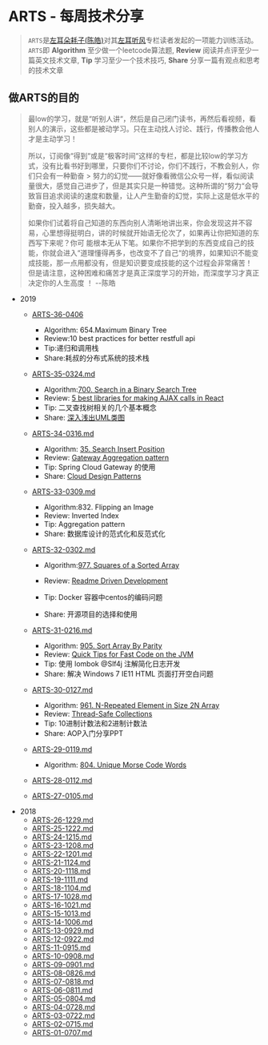 # ARTS - 每周技术分享

> `ARTS`是[左耳朵耗子(陈皓)](https://github.com/haoel)对其[左耳听风](https://time.geekbang.org/column/intro/48)专栏读者发起的一项能力训练活动。
> `ARTS`即 **Algorithm** 至少做一个leetcode算法题, **Review** 阅读并点评至少一篇英文技术文章, **Tip** 学习至少一个技术技巧, **Share** 分享一篇有观点和思考的技术文章

## 做ARTS的目的

> 最low的学习，就是“听别人讲“，然后是自己闭门读书，再然后看视频，看别人的演示，这些都是被动学习。只在主动找人讨论、践行，传播教会他人才是主动学习！
> 
> 所以，订阅像“得到“或是“极客时间“这样的专栏，都是比较low的学习方式，没有比看书好到哪里，只要你们不讨论，你们不践行，不教会别人，你们只会有一种勤奋 > 努力的幻觉——就好像看微信公众号一样，看似阅读量很大，感觉自己进步了，但是其实只是一种错觉。这种所谓的“努力“会导致盲目追求阅读的速度和数量，让人产生勤奋的幻觉，实际上这是低水平的勤奋，投入越多，损失越大。
> 
> 如果你们试着将自己知道的东西向别人清晰地讲出来，你会发现这并不容易，心里想得挺明白，讲的时候就开始语无伦次了，如果再让你把知道的东西写下来呢？你可 能根本无从下笔。如果你不把学到的东西变成自己的技能，你就会进入“道理懂得再多，也改变不了自己“的境界，如果知识不能变成技能，那一点用都没有，但是知识要变成技能的这个过程会非常痛苦！ 但是请注意，这种困难和痛苦才是真正深度学习的开始，而深度学习才真正决定你的人生高度 ！     --陈皓

- 2019
  - [ARTS-36-0406](https://github.com/yangjinlong86/arts/blob/master/2019/ARTS36-0406.md)
    - Algorithm: 654.Maximum Binary Tree
    - Review:10 best practices for better restfull api
    - Tip:递归和调用栈
    - Share:耗叔的分布式系统的技术栈
  - [ARTS-35-0324.md](<https://github.com/yangjinlong86/arts/blob/master/2019/ARTS35-0324.md>)
    - Algorithm:[700. Search in a Binary Search Tree](https://leetcode.com/problems/search-in-a-binary-search-tree/)
    - Review: [5 best libraries for making AJAX calls in React](https://hashnode.com/post/5-best-libraries-for-making-ajax-calls-in-react-cis8x5f7k0jl7th53z68s41k1)
    - Tip: 二叉查找树相关的几个基本概念
    - Share: [深入浅出UML类图](http://www.uml.org.cn/oobject/201211231.asp)
  - [ARTS-34-0316.md](https://github.com/yangjinlong86/arts/blob/master/2019/ARTS34-0316.md)

    - Algorithm: [35. Search Insert Position](https://leetcode.com/problems/search-insert-position/)
    - Review: [Gateway Aggregation pattern](https://docs.microsoft.com/en-us/azure/architecture/patterns/gateway-aggregation)
    - Tip: Spring Cloud Gateway 的使用
    - Share: [Cloud Design Patterns](https://docs.microsoft.com/en-us/azure/architecture/patterns/)
  - [ARTS-33-0309.md](https://github.com/yangjinlong86/arts/blob/master/2019/ARTS33-0309.md)
    - Algorithm:832. Flipping an Image
    - Review: Inverted Index
    - Tip: Aggregation pattern
    - Share: 数据库设计的范式化和反范式化
  - [ARTS-32-0302.md](https://github.com/yangjinlong86/arts/blob/master/2019/ARTS32-0302.md)

    - Algorithm:[977. Squares of a Sorted Array](https://leetcode.com/problems/squares-of-a-sorted-array/)

    - Review: [Readme Driven Development](http://tom.preston-werner.com/2010/08/23/readme-driven-development.html)

    - Tip: Docker 容器中centos的编码问题

    - Share: 开源项目的选择和使用
  - [ARTS-31-0216.md](https://github.com/yangjinlong86/arts/blob/master/2019/ARTS31-0216.md)

    - Algorithm: [905. Sort Array By Parity](https://leetcode.com/problems/sort-array-by-parity/)
    - Review: [Quick Tips for Fast Code on the JVM](https://gist.github.com/djspiewak/464c11307cabc80171c90397d4ec34ef)
    - Tip: 使用 lombok @Slf4j 注解简化日志开发
    - Share: 解决 Windows 7 IE11 HTML 页面打开空白问题
  - [ARTS-30-0127.md](https://github.com/yangjinlong86/arts/blob/master/2019/ARTS30-0127.md)

    - Algorithm: [961. N-Repeated Element in Size 2N Array](https://leetcode.com/problems/n-repeated-element-in-size-2n-array/)
    - Review: [Thread-Safe Collections](https://medium.com/elp-2018/thread-safe-collections-8f1f17c283e7)
    - Tip: 10进制计数法和2进制计数法
    - Share: AOP入门分享PPT
  - [ARTS-29-0119.md](https://github.com/yangjinlong86/arts/blob/master/2019/ARTS29-0119.md)

    - Algorithm: [804. Unique Morse Code Words](https://leetcode.com/problems/unique-morse-code-words/)
  - [ARTS-28-0112.md](https://github.com/yangjinlong86/arts/blob/master/2019/ARTS28-0112.md)
  - [ARTS-27-0105.md](https://github.com/yangjinlong86/arts/blob/master/2019/ARTS27-0105.md)
- 2018
  - [ARTS-26-1229.md](https://github.com/yangjinlong86/arts/blob/master/2018/ARTS26-1229.md)
  - [ARTS-25-1222.md](https://github.com/yangjinlong86/arts/blob/master/2018/ARTS25-1222.md)  
  - [ARTS-24-1215.md](https://github.com/yangjinlong86/arts/blob/master/2018/ARTS24-1215.md)
  - [ARTS-23-1208.md](https://github.com/yangjinlong86/arts/blob/master/2018/ARTS23-1208.md)
  - [ARTS-22-1201.md](https://github.com/yangjinlong86/arts/blob/master/2018/ARTS22-1201.md)
  - [ARTS-21-1124.md](https://github.com/yangjinlong86/arts/blob/master/2018/ARTS21-1124.md)
  - [ARTS-20-1118.md](https://github.com/yangjinlong86/arts/blob/master/2018/ARTS20-1118.md)
  - [ARTS-19-1111.md](https://github.com/yangjinlong86/arts/blob/master/2018/ARTS19-1111.md)
  - [ARTS-18-1104.md](https://github.com/yangjinlong86/arts/blob/master/2018/ARTS18-1104.md)
  - [ARTS-17-1028.md](https://github.com/yangjinlong86/arts/blob/master/2018/ARTS17-1028.md)
  - [ARTS-16-1021.md](https://github.com/yangjinlong86/arts/blob/master/2018/ARTS16-1021.md)
  - [ARTS-15-1013.md](https://github.com/yangjinlong86/arts/blob/master/2018/ARTS15-1013.md)
  - [ARTS-14-1006.md](https://github.com/yangjinlong86/arts/blob/master/2018/ARTS14-1006.md)
  - [ARTS-13-0929.md](https://github.com/yangjinlong86/arts/blob/master/2018/ARTS13-0929.md)
  - [ARTS-12-0922.md](https://github.com/yangjinlong86/arts/blob/master/2018/ARTS12-0922.md)
  - [ARTS-11-0915.md](https://github.com/yangjinlong86/arts/blob/master/2018/ARTS11-0915.md)
  - [ARTS-10-0908.md](https://github.com/yangjinlong86/arts/blob/master/2018/ARTS10-0908.md)
  - [ARTS-09-0901.md](https://github.com/yangjinlong86/arts/blob/master/2018/ARTS09-0901.md)
  - [ARTS-08-0826.md](https://github.com/yangjinlong86/arts/blob/master/2018/ARTS08-0826.md)
  - [ARTS-07-0818.md](https://github.com/yangjinlong86/arts/blob/master/2018/ARTS07-0818.md)  
  - [ARTS-06-0811.md](https://github.com/yangjinlong86/arts/blob/master/2018/ARTS06-0811.md)  
  - [ARTS-05-0804.md](https://github.com/yangjinlong86/arts/blob/master/2018/ARTS05-0804.md)  
  - [ARTS-04-0728.md](https://github.com/yangjinlong86/arts/blob/master/2018/ARTS04-0728.md)  
  - [ARTS-03-0722.md](https://github.com/yangjinlong86/arts/blob/master/2018/ARTS03-0722.md)
  - [ARTS-02-0715.md](https://github.com/yangjinlong86/arts/blob/master/2018/ARTS02-0715.md)
  - [ARTS-01-0707.md](https://github.com/yangjinlong86/arts/blob/master/2018/ARTS01-0707.md)
